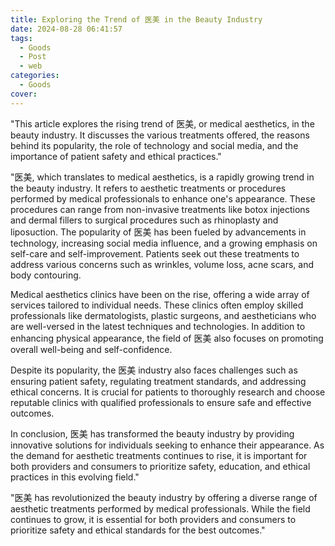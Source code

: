 ```yaml
---
title: Exploring the Trend of 医美 in the Beauty Industry
date: 2024-08-28 06:41:57
tags:
  - Goods
  - Post
  - web
categories:
  - Goods
cover: 
---
```


"This article explores the rising trend of 医美, or medical aesthetics, in the beauty industry. It discusses the various treatments offered, the reasons behind its popularity, the role of technology and social media, and the importance of patient safety and ethical practices."

"医美, which translates to medical aesthetics, is a rapidly growing trend in the beauty industry. It refers to aesthetic treatments or procedures performed by medical professionals to enhance one's appearance. These procedures can range from non-invasive treatments like botox injections and dermal fillers to surgical procedures such as rhinoplasty and liposuction. The popularity of 医美 has been fueled by advancements in technology, increasing social media influence, and a growing emphasis on self-care and self-improvement. Patients seek out these treatments to address various concerns such as wrinkles, volume loss, acne scars, and body contouring.

Medical aesthetics clinics have been on the rise, offering a wide array of services tailored to individual needs. These clinics often employ skilled professionals like dermatologists, plastic surgeons, and aestheticians who are well-versed in the latest techniques and technologies. In addition to enhancing physical appearance, the field of 医美 also focuses on promoting overall well-being and self-confidence.

Despite its popularity, the 医美 industry also faces challenges such as ensuring patient safety, regulating treatment standards, and addressing ethical concerns. It is crucial for patients to thoroughly research and choose reputable clinics with qualified professionals to ensure safe and effective outcomes.

In conclusion, 医美 has transformed the beauty industry by providing innovative solutions for individuals seeking to enhance their appearance. As the demand for aesthetic treatments continues to rise, it is important for both providers and consumers to prioritize safety, education, and ethical practices in this evolving field."

"医美 has revolutionized the beauty industry by offering a diverse range of aesthetic treatments performed by medical professionals. While the field continues to grow, it is essential for both providers and consumers to prioritize safety and ethical standards for the best outcomes."
